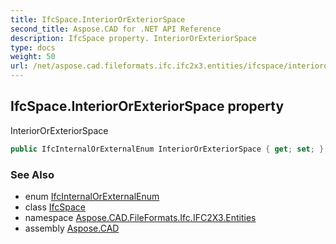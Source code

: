 ```yaml
---
title: IfcSpace.InteriorOrExteriorSpace
second_title: Aspose.CAD for .NET API Reference
description: IfcSpace property. InteriorOrExteriorSpace
type: docs
weight: 50
url: /net/aspose.cad.fileformats.ifc.ifc2x3.entities/ifcspace/interiororexteriorspace/
---
```

## IfcSpace.InteriorOrExteriorSpace property

InteriorOrExteriorSpace

```csharp
public IfcInternalOrExternalEnum InteriorOrExteriorSpace { get; set; }
```

### See Also

* enum [IfcInternalOrExternalEnum](../../../aspose.cad.fileformats.ifc.ifc2x3.types/ifcinternalorexternalenum/)
* class [IfcSpace](../)
* namespace [Aspose.CAD.FileFormats.Ifc.IFC2X3.Entities](../../ifcspace/)
* assembly [Aspose.CAD](../../../)


